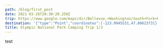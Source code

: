 ```yaml
---
path: /blog/first_post
date: 2021-03-26T20:30:20.250Z
trip: https://www.google.com/maps/dir/Bellevue,+Washington/South+Fork+Hoh+Campground,+Forks,+WA/@47.5431432,-123.8527668,9z/data=!3m1!4b1!4m14!4m13!1m5!1m1!1s0x54906bcfa3a66041:0xbacf5482ead00765!2m2!1d-122.2015159!2d47.6101497!1m5!1m1!1s0x548e6b681e9fdb55:0x2b853af333180489!2m2!1d-123.995623!2d47.806502!3e0
destination: '{"type":"Point","coordinates":[-123.9945531,47.8062373]}'
title: Olympic National Park Camping Trip 1/3
---
```

test